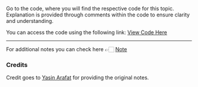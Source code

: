 
Go to the code, where you will find the respective code for this topic. Explanation is provided through comments within the code to ensure clarity and understanding.

You can access the code using the following link:
[View Code Here]()

---
For additional notes you can check here 👉🏻 [Note]()

### Credits

Credit goes to [Yasin Arafat](https://github.com/yasin-arafat-05) for providing the original notes.

